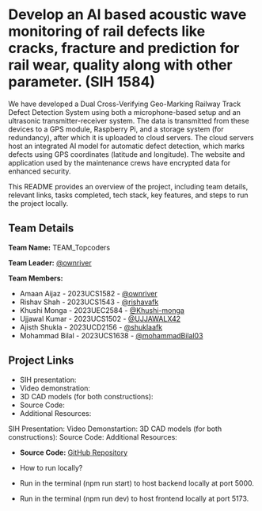 # Develop an Al based acoustic wave monitoring of rail defects like cracks, fracture and prediction for rail wear, quality along with other parameter. (SIH 1584)

We have developed a Dual Cross-Verifying Geo-Marking Railway Track Defect Detection System using both a microphone-based setup and an ultrasonic transmitter-receiver system. The data is transmitted from these devices to a GPS module, Raspberry Pi, and a storage system (for redundancy), after which it is uploaded to cloud servers. The cloud servers host an integrated AI model for automatic defect detection, which marks defects using GPS coordinates (latitude and longitude). The website and application used by the maintenance crews have encrypted data for enhanced security.

This README provides an overview of the project, including team details, relevant links, tasks completed, tech stack, key features, and steps to run the project locally.

## Team Details

**Team Name:** TEAM_Topcoders

**Team Leader:** [@ownriver](https://github.com/ownriver)

**Team Members:**

- Amaan Aijaz - 2023UCS1582 - [@ownriver](https://github.com/ownriver)
- Rishav Shah - 2023UCS1543 - [@rishavafk](https://github.com/rishavafk)
- Khushi Monga - 2023UEC2584 - [@Khushi-monga](https://github.com/Khushi-monga)
- Ujjawal Kumar - 2023UCS1502 - [@UJJAWALX42](https://github.com/UJJAWALX42)
- Ajisth Shukla - 2023UCD2156 - [@shuklaafk](https://github.com/shuklaafk)
- Mohammad Bilal - 2023UCS1638 - [@mohammadBilal03](https://github.com/mohammadBilal03)

## Project Links

- SIH presentation:
- Video demonstration:
- 3D CAD models (for both constructions):
- Source Code:
- Additional Resources:

SIH Presentation: 
Video Demonstartion:
3D CAD models (for both constructions):
Source Code:
Additional Resources:






- **Source Code:** [GitHub Repository](https://github.com/mohammadBilal03/SIH_INTERNAL_ROUND_2_TopCoder)

- How to run locally?

- Run in the terminal (npm run start) to host backend locally at port 5000.

- Run in the terminal (npm run dev) to host frontend locally at port 5173.
